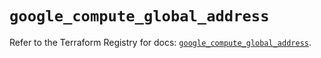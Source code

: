 # `google_compute_global_address`

Refer to the Terraform Registry for docs: [`google_compute_global_address`](https://registry.terraform.io/providers/hashicorp/google/5.24.0/docs/resources/compute_global_address).

